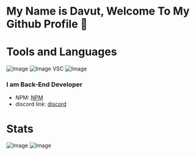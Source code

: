 # My Name is Davut, Welcome To My Github Profile 👋

# Tools and Languages
![Image](https://img.shields.io/badge/Node.js-43853D?style=for-the-badge&logo=node.js&logoColor=white) ![Image](https://img.shields.io/badge/JavaScript-F7DF1E?style=for-the-badge&logo=javascript&logoColor=black) VSC ![Image](https://img.shields.io/badge/GitHub-100000?style=for-the-badge&logo=github&logoColor=white)


### I am Back-End Developer

- NPM: <a href="https://www.npmjs.com/~davutozgursukuti">NPM</a>
- discord link: <a href="https://discord.com/users/733309959349207091">discord</a>

# Stats
![Image](https://github-readme-stats.vercel.app/api?username=davutozgursukuti4531&theme=blue-green) ![Image](https://github-readme-stats.vercel.app/api/top-langs/?username=davutozgursukuti4531&theme=blue-green)

